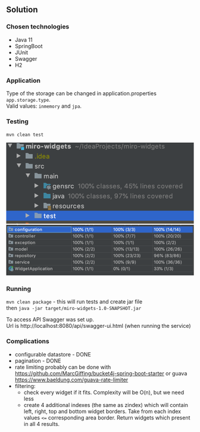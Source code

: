 ## Solution

### Chosen technologies
- Java 11
- SpringBoot
- JUnit
- Swagger
- H2

### Application

Type of the storage can be changed in application.properties `app.storage.type`.  
Valid values: `inmemory` and `jpa`.

### Testing
`mvn clean test`

![](coverage1.png)
![](coverage2.png)


### Running
`mvn clean package` - this will run tests and create jar file  
then `java -jar target/miro-widgets-1.0-SNAPSHOT.jar`

To access API Swagger was set up.  
Url is http://localhost:8080/api/swagger-ui.html (when running the service)


### Complications

- configurable datastore - DONE
- pagination - DONE
- rate limiting probably can be done with https://github.com/MarcGiffing/bucket4j-spring-boot-starter or guava https://www.baeldung.com/guava-rate-limiter
- filtering: 
  - check every widget if it fits. Complexity will be O(n), but we need less
  - create 4 additional indexes (the same as zindex) which will contain left, right, top and bottom widget borders. Take from each index values `<=` corresponding area border. Return widgets which present in all 4 results.  
